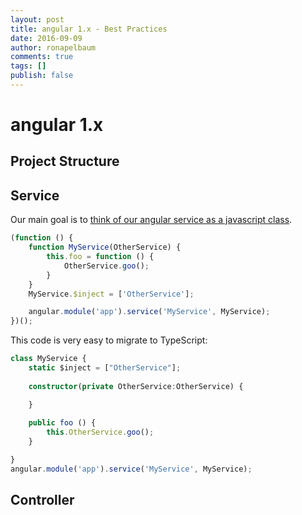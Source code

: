 ```yaml
---
layout: post
title: angular 1.x - Best Practices
date: 2016-09-09
author: ronapelbaum
comments: true
tags: []
publish: false
---
```

# angular 1.x

## Project Structure

## Service

Our main goal is to [think of our angular service as a javascript class](https://ronapelbaum.github.io/2016/08/08/upgrade-your-angular/).

```javascript
(function () {
    function MyService(OtherService) {
        this.foo = function () {
            OtherService.goo();
        }
    }
    MyService.$inject = ['OtherService'];

    angular.module('app').service('MyService', MyService);
})();
```

This code is very easy to migrate to TypeScript:

```typescript
class MyService {
    static $inject = ["OtherService"];
    
    constructor(private OtherService:OtherService) {

    }
    
    public foo () {
        this.OtherService.goo();
    }

}
angular.module('app').service('MyService', MyService);

```

## Controller 
